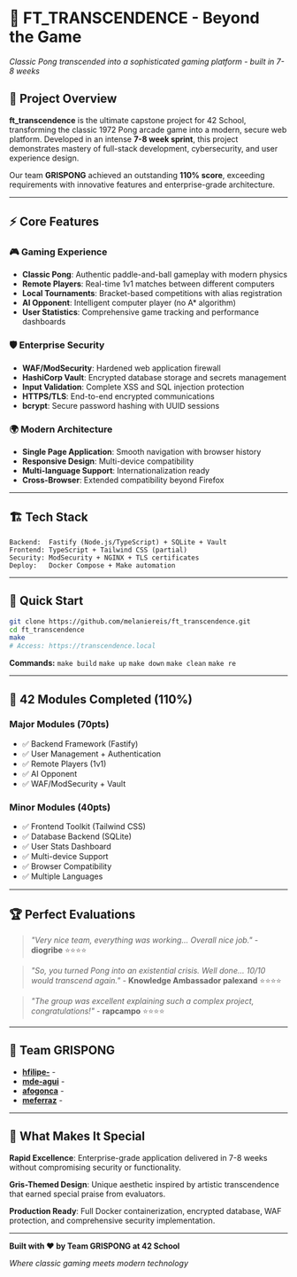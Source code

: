 # 🚀 **FT_TRANSCENDENCE** - Beyond the Game


*Classic Pong transcended into a sophisticated gaming platform - built in 7-8 weeks*

## 🌟 **Project Overview**

**ft_transcendence** is the ultimate capstone project for 42 School, transforming the classic 1972 Pong arcade game into a modern, secure web platform. Developed in an intense **7-8 week sprint**, this project demonstrates mastery of full-stack development, cybersecurity, and user experience design.

Our team **GRISPONG** achieved an outstanding **110% score**, exceeding requirements with innovative features and enterprise-grade architecture.

***

## ⚡ **Core Features**

### 🎮 **Gaming Experience**
- **Classic Pong**: Authentic paddle-and-ball gameplay with modern physics
- **Remote Players**: Real-time 1v1 matches between different computers
- **Local Tournaments**: Bracket-based competitions with alias registration
- **AI Opponent**: Intelligent computer player (no A* algorithm)
- **User Statistics**: Comprehensive game tracking and performance dashboards

### 🛡️ **Enterprise Security**
- **WAF/ModSecurity**: Hardened web application firewall
- **HashiCorp Vault**: Encrypted database storage and secrets management
- **Input Validation**: Complete XSS and SQL injection protection
- **HTTPS/TLS**: End-to-end encrypted communications
- **bcrypt**: Secure password hashing with UUID sessions

### 🌍 **Modern Architecture**
- **Single Page Application**: Smooth navigation with browser history
- **Responsive Design**: Multi-device compatibility
- **Multi-language Support**: Internationalization ready
- **Cross-Browser**: Extended compatibility beyond Firefox

***

## 🏗️ **Tech Stack**

```
Backend:  Fastify (Node.js/TypeScript) + SQLite + Vault
Frontend: TypeScript + Tailwind CSS (partial)
Security: ModSecurity + NGINX + TLS certificates  
Deploy:   Docker Compose + Make automation
```

***

## 🚀 **Quick Start**

```bash
git clone https://github.com/melaniereis/ft_transcendence.git
cd ft_transcendence
make
# Access: https://transcendence.local
```

**Commands:** `make build` `make up` `make down` `make clean` `make re`

***

## 🏅 **42 Modules Completed (110%)**

### **Major Modules (70pts)**
- ✅ Backend Framework (Fastify)
- ✅ User Management + Authentication 
- ✅ Remote Players (1v1)
- ✅ AI Opponent
- ✅ WAF/ModSecurity + Vault

### **Minor Modules (40pts)**
- ✅ Frontend Toolkit (Tailwind CSS)
- ✅ Database Backend (SQLite)
- ✅ User Stats Dashboard
- ✅ Multi-device Support
- ✅ Browser Compatibility
- ✅ Multiple Languages

***

## 🏆 **Perfect Evaluations**

> *"Very nice team, everything was working... Overall nice job."* - **diogribe** ⭐⭐⭐⭐

> *"So, you turned Pong into an existential crisis. Well done... 10/10 would transcend again."* - **Knowledge Ambassador palexand** ⭐⭐⭐⭐

> *"The group was excellent explaining such a complex project, congratulations!"* - **rapcampo** ⭐⭐⭐⭐

***

## 👥 **Team GRISPONG**

- **[hfilipe-](https://profile.intra.42.fr/users/hfilipe-)** -
- **[mde-agui](https://profile.intra.42.fr/users/mde-agui)** -  
- **[afogonca](https://profile.intra.42.fr/users/afogonca)** - 
- **[meferraz](https://profile.intra.42.fr/users/meferraz)** -

***

## 🌟 **What Makes It Special**

**Rapid Excellence**: Enterprise-grade application delivered in 7-8 weeks without compromising security or functionality.

**Gris-Themed Design**: Unique aesthetic inspired by artistic transcendence that earned special praise from evaluators.

**Production Ready**: Full Docker containerization, encrypted database, WAF protection, and comprehensive security implementation.

***

**Built with ❤️ by Team GRISPONG at 42 School**

*Where classic gaming meets modern technology*
